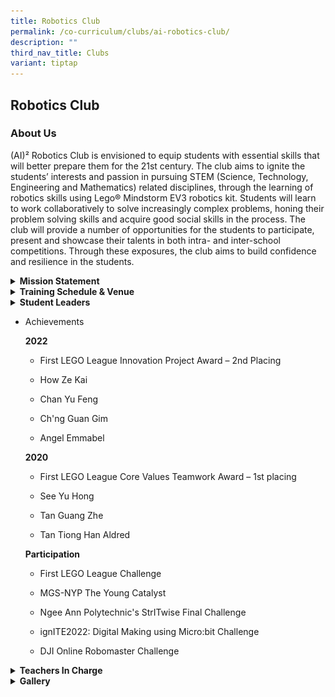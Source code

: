 ```yaml
---
title: Robotics Club
permalink: /co-curriculum/clubs/ai-robotics-club/
description: ""
third_nav_title: Clubs
variant: tiptap
---
```

<h2>Robotics Club</h2>
<h3>About Us</h3>
<p>(AI)² Robotics Club is envisioned to equip students with essential skills
that will better prepare them for the 21st century. The club aims to ignite
the students’ interests and passion in pursuing STEM (Science, Technology,
Engineering and Mathematics) related disciplines, through the learning
of robotics skills using Lego® Mindstorm EV3 robotics kit. Students will
learn to work collaboratively to solve increasingly complex problems, honing
their problem solving skills and acquire good social skills in the process.
The club will provide a number of opportunities for the students to participate,
present and showcase their talents in both intra- and inter-school competitions.
Through these exposures, the club aims to build confidence and resilience
in the students.</p>
<div data-type="detailGroup" class="isomer-accordion-group isomer-accordion isomer-accordion-white">
<details class="isomer-details">
<summary><strong>Mission Statement</strong>
</summary>
<div data-type="detailsContent" class="isomer-details-content">
<p>To nurture students with creativity and logic to become critical thinkers
and tinkerers.</p>
</div>
</details>
</div>
<div data-type="detailGroup" class="isomer-accordion-group isomer-accordion isomer-accordion-white">
<details class="isomer-details">
<summary><strong>Training Schedule &amp; Venue</strong>
</summary>
<div data-type="detailsContent" class="isomer-details-content">
<p><strong>Wednesday </strong>
<br>3.30 pm - 5.30 pm
<br><strong>Friday</strong> 
<br>2.30– 4:30 pm
<br>
<br><strong>Venue</strong>
<br>Computer Lab 2 – Coding Programme
<br>Computer Lab 1 – First LEGO League training</p>
</div>
</details>
</div>
<div data-type="detailGroup" class="isomer-accordion-group isomer-accordion isomer-accordion-white">
<details class="isomer-details">
<summary><strong>Student Leaders</strong>
</summary>
<div data-type="detailsContent" class="isomer-details-content">
<p><strong>Chairperson </strong>
<br>Radhakrishnan Adhithishri (3 Resilience)
<br>
<br><strong>Vice-Chairpersons </strong>
<br>Tam Bao Shan (3 Resilience)
<br>Noel Soe (3 Integrity)</p>
</div>
</details>
</div>
<ul>
<li>
<p>Achievements</p>
<p><strong>2022</strong>
</p>
<ul data-tight="true" class="tight">
<li>
<p>First LEGO League Innovation Project Award – 2nd&nbsp;Placing</p>
</li>
<li>
<p>How Ze Kai</p>
</li>
<li>
<p>Chan Yu Feng</p>
</li>
<li>
<p>Ch'ng Guan Gim</p>
</li>
<li>
<p>Angel Emmabel</p>
</li>
</ul>
<p><strong>2020</strong>
</p>
<ul data-tight="true" class="tight">
<li>
<p>First LEGO League Core Values Teamwork Award – 1st&nbsp;placing</p>
</li>
<li>
<p>See Yu Hong</p>
</li>
<li>
<p>Tan Guang Zhe</p>
</li>
<li>
<p>Tan Tiong Han Aldred</p>
</li>
</ul>
<p><strong>Participation</strong>
</p>
<ul data-tight="true" class="tight">
<li>
<p>First LEGO League Challenge</p>
</li>
<li>
<p>MGS-NYP The Young Catalyst</p>
</li>
<li>
<p>Ngee Ann Polytechnic's StrITwise Final Challenge</p>
</li>
<li>
<p>ignITE2022: Digital Making using Micro:bit Challenge</p>
</li>
<li>
<p>DJI Online Robomaster Challenge</p>
</li>
</ul>
</li>
</ul>
<p></p>
<div data-type="detailGroup" class="isomer-accordion-group isomer-accordion isomer-accordion-white">
<details class="isomer-details">
<summary><strong>Teachers In Charge</strong>
</summary>
<div data-type="detailsContent" class="isomer-details-content">
<p><strong>Mr Yeu Chee Wee Thomas (OIC)</strong>
<br><strong>Contact:&nbsp;<a href="mailto:yeu_chee_wee_thomas@moe.edu.sg" rel="noopener noreferrer nofollow" target="">yeu_chee_wee_thomas@moe.edu.sg</a></strong>
<br>Ms Seah Yen Sin (Xie Yanxin)</p>
</div>
</details>
</div>
<div data-type="detailGroup" class="isomer-accordion-group isomer-accordion isomer-accordion-white">
<details class="isomer-details">
<summary><strong>Gallery</strong>
</summary>
<div data-type="detailsContent" class="isomer-details-content">
<div class="isomer-image-wrapper">
<img style="width: 65%;" height="auto" width="100%" src="/images/roboticsclub01.png">
</div>
<div class="isomer-image-wrapper">
<img style="width: 65%;" height="auto" width="100%" src="/images/roboticsclub02.png">
</div>
<div class="isomer-image-wrapper">
<img style="width: 65%;" height="auto" width="100%" src="/images/roboticsclub03.jpg">
</div>
<div class="isomer-image-wrapper">
<img style="width: 65%;" height="auto" width="100%" src="/images/roboticsclub04.jpg">
</div>
<div class="isomer-image-wrapper">
<img style="width: 65%;" height="auto" width="100%" src="/images/roboticsclub05.jpg">
</div>
<div class="isomer-image-wrapper">
<img style="width: 65%;" height="auto" width="100%" src="/images/roboticsclub06.jpg">
</div>
</div>
</details>
</div>
<p></p>
<p></p>